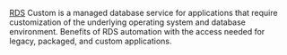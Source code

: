 [RDS](RDS.md) Custom is a managed database service for applications that require customization of the underlying operating system and database environment. Benefits of RDS automation with the access needed for legacy, packaged, and custom applications.